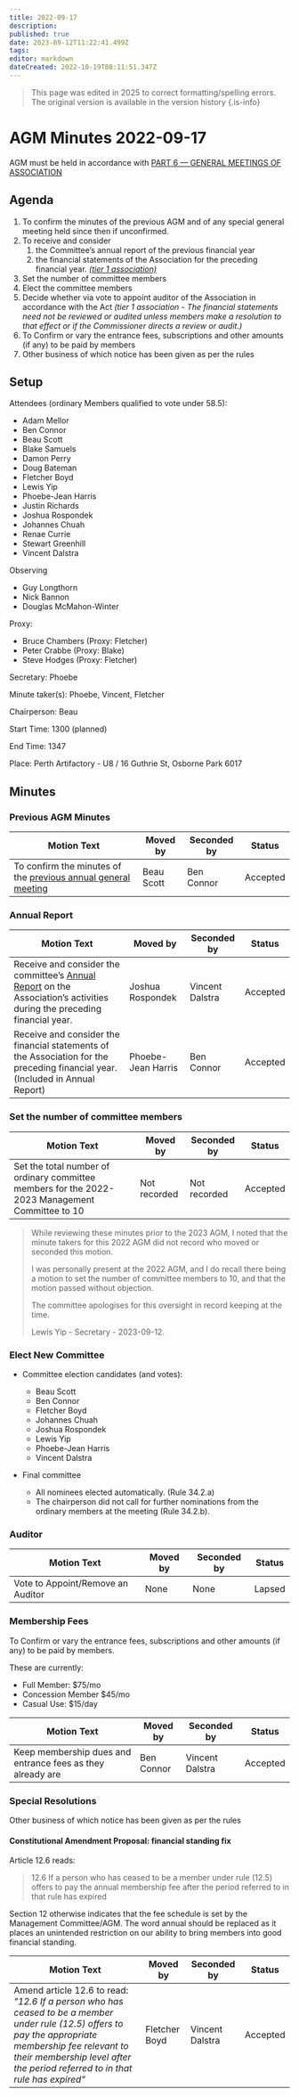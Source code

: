 ```yaml
---
title: 2022-09-17
description: 
published: true
date: 2023-09-12T11:22:41.499Z
tags: 
editor: markdown
dateCreated: 2022-10-19T08:11:51.347Z
---
```


> This page was edited in 2025 to correct formatting/spelling errors. The original version is available in the version history
{.is-info}

# AGM Minutes 2022-09-17

AGM must be held in accordance with [PART 6 — GENERAL MEETINGS OF ASSOCIATION](https://wiki.artifactory.org.au/doku.php?id=constitution#annual_general_meeting)

## Agenda

1. To confirm the minutes of the previous AGM and of any special general meeting held since then if unconfirmed.
2. To receive and consider
    1. the Committee’s annual report of the previous financial year
    2. the financial statements of the Association for the preceding financial year. *[(tier 1 association)](https://www.commerce.wa.gov.au/publications/financial-reporting-under-new-associations-law)*
3. Set the number of committee members
4. Elect the committee members
5. Decide whether via vote to appoint auditor of the Association in accordance with the Act *(tier 1 association - The financial statements need not be reviewed or audited unless members make a resolution to that effect or if the Commissioner directs a review or audit.)*
6. To Confirm or vary the entrance fees, subscriptions and other amounts (if any) to be paid by members
7. Other business of which notice has been given as per the rules

## Setup

Attendees (ordinary Members qualified to vote under 58.5):

- Adam Mellor
- Ben Connor
- Beau Scott
- Blake Samuels
- Damon Perry
- Doug Bateman
- Fletcher Boyd
- Lewis Yip
- Phoebe-Jean Harris
- Justin Richards
- Joshua Rospondek
- Johannes Chuah
- Renae Currie
- Stewart Greenhill
- Vincent Dalstra

Observing

- Guy Longthorn
- Nick Bannon
- Douglas McMahon-Winter

Proxy:

- Bruce Chambers (Proxy: Fletcher)
- Peter Crabbe (Proxy: Blake)
- Steve Hodges (Proxy: Fletcher)

Secretary: Phoebe

Minute taker(s): Phoebe, Vincent, Fletcher

Chairperson: Beau

Start Time: 1300 (planned)

End Time: 1347

Place: Perth Artifactory - U8 / 16 Guthrie St, Osborne Park 6017

## Minutes

### Previous AGM Minutes

| Motion Text | Moved by    | Seconded by       | Status            |
| ----------- | ----------- | ----------------- | ----------------- |
| To confirm the minutes of the [previous annual general meeting](/minutes/AGM/2021-09-18) | Beau Scott | Ben Connor          | Accepted |

### Annual Report

| Motion Text | Moved by    | Seconded by       | Status            |
| ----------- | ----------- | ----------------- | ----------------- |
| Receive and consider the committee’s [Annual Report](/docs/committee/perth_artifactory_annual_report_2021-2022.pdf) on the Association’s activities during the preceding financial year. | Joshua Rospondek       | Vincent Dalstra          | Accepted |
| Receive and consider the financial statements of the Association for the preceding financial year. (Included in Annual Report) | Phoebe-Jean Harris       | Ben Connor          | Accepted |

### Set the number of committee members

| Motion Text | Moved by    | Seconded by       | Status            |
| ----------- | ----------- | ----------------- | ----------------- |
| Set the total number of ordinary committee members for the 2022-2023 Management Committee to 10 | Not recorded       | Not recorded          | Accepted |

> While reviewing these minutes prior to the 2023 AGM, I noted that the minute takers for this 2022 AGM did not record who moved or seconded this motion.
>
> I was personally present at the 2022 AGM, and I do recall there being a motion to set the number of committee members to 10, and that the motion passed without objection.
>
> The committee apologises for this oversight in record keeping at the time.
>
> Lewis Yip - Secretary - 2023-09-12.

### Elect New Committee

- Committee election candidates (and votes):
  - Beau Scott
  - Ben Connor
  - Fletcher Boyd
  - Johannes Chuah
  - Joshua Rospondek
  - Lewis Yip
  - Phoebe-Jean Harris
  - Vincent Dalstra

- Final committee
  - All nominees elected automatically. (Rule 34.2.a)
  - The chairperson did not call for further nominations from the ordinary members at the meeting (Rule 34.2.b).

### Auditor

| Motion Text | Moved by    | Seconded by       | Status            |
| ----------- | ----------- | ----------------- | ----------------- |
| Vote to Appoint/Remove an Auditor | None       | None          | Lapsed |

### Membership Fees

To Confirm or vary the entrance fees, subscriptions and other amounts (if any) to be paid by members.

These are currently:

- Full Member: $75/mo
- Concession Member $45/mo
- Casual Use: $15/day

| Motion Text | Moved by    | Seconded by       | Status            |
| ----------- | ----------- | ----------------- | ----------------- |
| Keep membership dues and entrance fees as they already are | Ben Connor        | Vincent Dalstra          | Accepted |

### Special Resolutions

Other business of which notice has been given as per the rules

#### Constitutional Amendment Proposal: financial standing fix

Article 12.6 reads:

> 12.6    If a person who has ceased to be a member under rule (12.5) offers to pay the annual membership fee after the period referred to in that rule has expired

Section 12 otherwise indicates that the fee schedule is set by the Management Committee/AGM. The word annual should be replaced as it places an unintended restriction on our ability to bring members into good financial standing.

| Motion Text | Moved by    | Seconded by       | Status            |
| ----------- | ----------- | ----------------- | ----------------- |
| Amend article 12.6 to read: *"12.6    If a person who has ceased to be a member under rule (12.5) offers to pay the appropriate membership fee relevant to their membership level after the period referred to in that rule has expired"* | Fletcher Boyd        | Vincent Dalstra          | Accepted |

